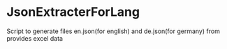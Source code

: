 # JsonExtracterForLang
Script to generate files en.json(for english) and de.json(for germany) from provides excel data
